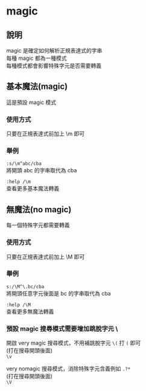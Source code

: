 # magic

## 說明

magic 是確定如何解析正規表達式的字串  
每種 magic 都為一種模式  
每種模式都會影響特殊字元是否需要轉義

## 基本魔法\(magic\)

這是預設 magic 模式

### 使用方式

只要在正規表達式前加上 \m 即可

### 舉例

`:s/\m^abc/cba`  
將開頭 abc 的字串取代為 cba

`:help /\m`  
查看更多基本魔法轉義

## 無魔法\(no magic\)

每一個特殊字元都需要轉義

### 使用方式

只要在正規表達式前加上 \M 即可

### 舉例

`s:/\M^\.bc/cba`  
將開頭任意字元後面是 bc 的字串取代為 cba

`:help /\M`  
查看更多無魔法轉義

### 預設 magic 搜尋模式需要增加跳脫字元 \

開啟 very magic 搜尋模式，不用補跳脫字元 `\(` 打 `(` 即可  
\(打在搜尋開頭後面\)  
`\v`

very nomagic 搜尋模式，消除特殊字元含義例如 `.?*`  
\(打在搜尋開頭後面\)  
`\V`

